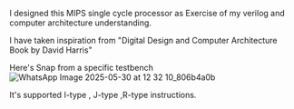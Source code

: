 I designed this MIPS single cycle processor as Exercise of my verilog and computer architecture understanding.

I have taken inspiration from 
"Digital Design and Computer Architecture
Book by David Harris"

Here's Snap from a specific testbench
![WhatsApp Image 2025-05-30 at 12 32 10_806b4a0b](https://github.com/user-attachments/assets/d7789e85-c4d9-4d70-93f5-ab64342897fc)


It's supported I-type , J-type ,R-type instructions.
